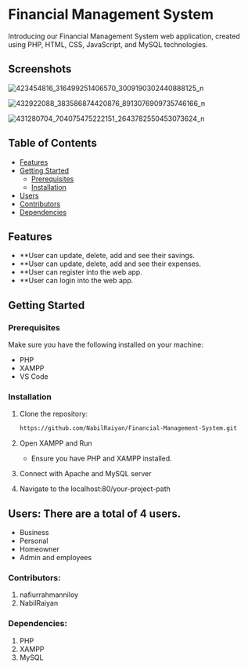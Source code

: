 # Financial Management System

Introducing our Financial Management System web application, created using PHP, HTML, CSS, JavaScript, and MySQL technologies.

## Screenshots

![423454816_316499251406570_3009190302440888125_n](https://github.com/NabilRaiyan/Financial-Management-System/assets/31074461/f000cec0-f5b3-4a34-808a-22243da0d5a0)

![432922088_383586874420876_8913076909735746166_n](https://github.com/NabilRaiyan/Financial-Management-System/assets/31074461/05445947-54bf-4900-afbc-b9fea7827082)


![431280704_704075475222151_2643782550453073624_n](https://github.com/NabilRaiyan/Financial-Management-System/assets/31074461/4334aa18-6ab1-4dc3-a8a4-5f04effbd4cc)




## Table of Contents
- [Features](#features)
- [Getting Started](#getting-started)
  - [Prerequisites](#prerequisites)
  - [Installation](#installation)
- [Users](#users)
- [Contributors](#contributors)
- [Dependencies](#dependencies)


## Features

- **User can update, delete, add and see their savings.
- **User can update, delete, add and see their expenses.
- **User can register into the web app.
- **User can login into the web app.

## Getting Started

### Prerequisites

Make sure you have the following installed on your machine:

- PHP
- XAMPP
- VS Code

### Installation

1. Clone the repository:

   ```bash
   https://github.com/NabilRaiyan/Financial-Management-System.git

2. Open XAMPP and Run
   - Ensure you have PHP and XAMPP installed.
3. Connect with Apache and MySQL server
   
4. Navigate to the localhost:80/your-project-path


## Users: There are a total of 4 users.
  - Business 
  - Personal
  - Homeowner
  - Admin and employees


### Contributors:

1. nafiurrahmanniloy
2. NabilRaiyan

### Dependencies: 
1. PHP
2. XAMPP
3. MySQL




